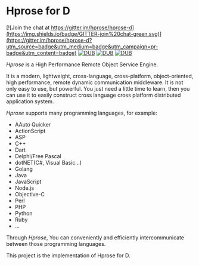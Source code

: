 # Hprose for D

[![Join the chat at https://gitter.im/hprose/hprose-d](https://img.shields.io/badge/GITTER-join%20chat-green.svg)](https://gitter.im/hprose/hprose-d?utm_source=badge&utm_medium=badge&utm_campaign=pr-badge&utm_content=badge)
[![DUB](https://img.shields.io/dub/v/hprose-d.svg)](http://code.dlang.org/packages/hprose-d)
[![DUB](https://img.shields.io/dub/l/hprose-d.svg)](http://code.dlang.org/packages/hprose-d)
[![DUB](https://img.shields.io/dub/dm/hprose-d.svg)](http://code.dlang.org/packages/hprose-d)

*Hprose* is a High Performance Remote Object Service Engine.

It is a modern, lightweight, cross-language, cross-platform, object-oriented, high performance, remote dynamic communication middleware. It is not only easy to use, but powerful. You just need a little time to learn, then you can use it to easily construct cross language cross platform distributed application system.

*Hprose* supports many programming languages, for example:

* AAuto Quicker
* ActionScript
* ASP
* C++
* Dart
* Delphi/Free Pascal
* dotNET(C#, Visual Basic...)
* Golang
* Java
* JavaScript
* Node.js
* Objective-C
* Perl
* PHP
* Python
* Ruby
* ...

Through *Hprose*, You can conveniently and efficiently intercommunicate between those programming languages.

This project is the implementation of Hprose for D.
